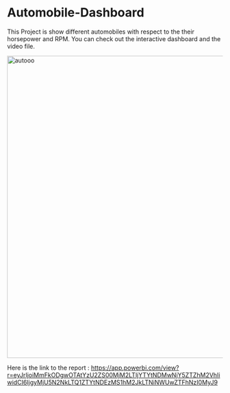 # Automobile-Dashboard

This Project is show different automobiles with respect to the their horsepower and RPM. You can check out the interactive dashboard and the video file. 

<img width="705" alt="autooo" src="https://github.com/DonFrancis1/Automobile-Dashboard/assets/88105784/0d59cfb7-386a-4f96-bcb8-b5a226a08a31">

Here is the link to the report : https://app.powerbi.com/view?r=eyJrIjoiMmFkODgwOTAtYzU2ZS00MjM2LTljYTYtNDMwNjY5ZTZhM2VhIiwidCI6IjgyMjU5N2NkLTQ1ZTYtNDEzMS1hM2JkLTNiNWUwZTFhNzI0MyJ9

